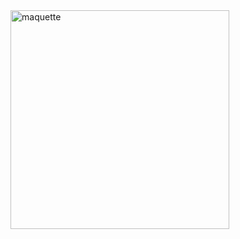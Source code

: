 <img width="350" alt="maquette" src="https://github.com/Leap0p0/2Dolist/assets/91691337/c81dfaf2-099b-42f1-bf2c-7da5eff6f245">
